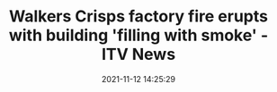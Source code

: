 ---
"title": "Walkers Crisps factory fire erupts with building 'filling with smoke' - ITV News"
"date": "2021-11-12 14:25:29"
"feed_name": "GOOGLENEWSINDUSTRIAL"
"feed_website": "https://news.google.com/search?q=industrial%2Bincident&hl=en-US&gl=US&ceid=US:en"
"feed_rss": "https://news.google.com/rss/search?q=industrial%2Bincident&hl=en-US&gl=US&ceid=US:en"
"link": "https://www.itv.com/news/central/2021-11-12/walkers-crisps-leicester-factory-fire-erupts-with-building-filling-with-smoke"
"source": "{'href': 'https://www.itv.com', 'title': 'ITV News'}"
"file": "_posts/2021-1-1-b70bb2284db1c3509582dc63b88ed990c632833d.md"
"accident": "1"
"drilling": "0"
"dead": "0"
"injured": "0"
"arrested": "0"
"place": "unknown place"
"where": "unknown site"
"causes": "unknown"
"place_uri": "unknown place"
---